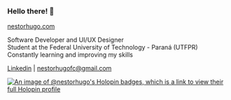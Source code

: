 ### Hello there! 👋  
[nestorhugo.com](https://www.nestorhugo.com)

Software Developer and UI/UX Designer  
Student at the Federal University of Technology - Paraná (UTFPR)  
Constantly learning and improving my skills

[Linkedin](https://www.linkedin.com/in/nestorhugo/) | [nestorhugofc@gmail.com](mailto:nestorhugofc@gmail.com)

[![An image of @nestorhugo's Holopin badges, which is a link to view their full Holopin profile](https://holopin.me/nestorhugo)](https://holopin.io/@nestorhugo)
